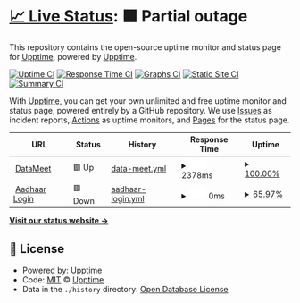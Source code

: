 # [📈 Live Status](https://upptime.github.io/upptime): <!--live status--> **🟧 Partial outage**

This repository contains the open-source uptime monitor and status page for [Upptime](https://upptime.js.org), powered by [Upptime](https://github.com/upptime/upptime).

[![Uptime CI](https://github.com/koj-co/upptime/workflows/Uptime%20CI/badge.svg)](https://github.com/koj-co/upptime/actions?query=workflow%3A%22Uptime+CI%22)
[![Response Time CI](https://github.com/koj-co/upptime/workflows/Response%20Time%20CI/badge.svg)](https://github.com/koj-co/upptime/actions?query=workflow%3A%22Response+Time+CI%22)
[![Graphs CI](https://github.com/koj-co/upptime/workflows/Graphs%20CI/badge.svg)](https://github.com/koj-co/upptime/actions?query=workflow%3A%22Graphs+CI%22)
[![Static Site CI](https://github.com/koj-co/upptime/workflows/Static%20Site%20CI/badge.svg)](https://github.com/koj-co/upptime/actions?query=workflow%3A%22Static+Site+CI%22)
[![Summary CI](https://github.com/koj-co/upptime/workflows/Summary%20CI/badge.svg)](https://github.com/koj-co/upptime/actions?query=workflow%3A%22Summary+CI%22)

With [Upptime](https://upptime.js.org), you can get your own unlimited and free uptime monitor and status page, powered entirely by a GitHub repository. We use [Issues](https://github.com/upptime/upptime/issues) as incident reports, [Actions](https://github.com/upptime/upptime/actions) as uptime monitors, and [Pages](https://upptime.github.io/upptime) for the status page.

<!--start: status pages-->
<!-- This summary is generated by Upptime (https://github.com/upptime/upptime) -->
<!-- Do not edit this manually, your changes will be overwritten -->
<!-- prettier-ignore -->
| URL | Status | History | Response Time | Uptime |
| --- | ------ | ------- | ------------- | ------ |
| <img alt="" src="https://favicons.githubusercontent.com/datameet.org" height="13"> [DataMeet](http://datameet.org/) | 🟩 Up | [data-meet.yml](https://github.com/datameet/upptime/commits/master/history/data-meet.yml) | <details><summary><img alt="Response time graph" src="./graphs/data-meet/response-time-week.png" height="20"> 2378ms</summary><br><a href="https://upptime.github.io/upptime/history/data-meet"><img alt="Response time 2378" src="https://img.shields.io/endpoint?url=https%3A%2F%2Fraw.githubusercontent.com%2Fdatameet%2Fupptime%2Fmaster%2Fapi%2Fdata-meet%2Fresponse-time.json"></a><br><a href="https://upptime.github.io/upptime/history/data-meet"><img alt="24-hour response time 2378" src="https://img.shields.io/endpoint?url=https%3A%2F%2Fraw.githubusercontent.com%2Fdatameet%2Fupptime%2Fmaster%2Fapi%2Fdata-meet%2Fresponse-time-day.json"></a><br><a href="https://upptime.github.io/upptime/history/data-meet"><img alt="7-day response time 2378" src="https://img.shields.io/endpoint?url=https%3A%2F%2Fraw.githubusercontent.com%2Fdatameet%2Fupptime%2Fmaster%2Fapi%2Fdata-meet%2Fresponse-time-week.json"></a><br><a href="https://upptime.github.io/upptime/history/data-meet"><img alt="30-day response time 2378" src="https://img.shields.io/endpoint?url=https%3A%2F%2Fraw.githubusercontent.com%2Fdatameet%2Fupptime%2Fmaster%2Fapi%2Fdata-meet%2Fresponse-time-month.json"></a><br><a href="https://upptime.github.io/upptime/history/data-meet"><img alt="1-year response time 2378" src="https://img.shields.io/endpoint?url=https%3A%2F%2Fraw.githubusercontent.com%2Fdatameet%2Fupptime%2Fmaster%2Fapi%2Fdata-meet%2Fresponse-time-year.json"></a></details> | <details><summary><a href="https://upptime.github.io/upptime/history/data-meet">100.00%</a></summary><a href="https://upptime.github.io/upptime/history/data-meet"><img alt="All-time uptime 100.00%" src="https://img.shields.io/endpoint?url=https%3A%2F%2Fraw.githubusercontent.com%2Fdatameet%2Fupptime%2Fmaster%2Fapi%2Fdata-meet%2Fuptime.json"></a><br><a href="https://upptime.github.io/upptime/history/data-meet"><img alt="24-hour uptime 100.00%" src="https://img.shields.io/endpoint?url=https%3A%2F%2Fraw.githubusercontent.com%2Fdatameet%2Fupptime%2Fmaster%2Fapi%2Fdata-meet%2Fuptime-day.json"></a><br><a href="https://upptime.github.io/upptime/history/data-meet"><img alt="7-day uptime 100.00%" src="https://img.shields.io/endpoint?url=https%3A%2F%2Fraw.githubusercontent.com%2Fdatameet%2Fupptime%2Fmaster%2Fapi%2Fdata-meet%2Fuptime-week.json"></a><br><a href="https://upptime.github.io/upptime/history/data-meet"><img alt="30-day uptime 100.00%" src="https://img.shields.io/endpoint?url=https%3A%2F%2Fraw.githubusercontent.com%2Fdatameet%2Fupptime%2Fmaster%2Fapi%2Fdata-meet%2Fuptime-month.json"></a><br><a href="https://upptime.github.io/upptime/history/data-meet"><img alt="1-year uptime 100.00%" src="https://img.shields.io/endpoint?url=https%3A%2F%2Fraw.githubusercontent.com%2Fdatameet%2Fupptime%2Fmaster%2Fapi%2Fdata-meet%2Fuptime-year.json"></a></details>
| <img alt="" src="https://favicons.githubusercontent.com/ssup.uidai.gov.in" height="13"> [Aadhaar Login](https://ssup.uidai.gov.in/ssup/login.html) | 🟥 Down | [aadhaar-login.yml](https://github.com/datameet/upptime/commits/master/history/aadhaar-login.yml) | <details><summary><img alt="Response time graph" src="./graphs/aadhaar-login/response-time-week.png" height="20"> 0ms</summary><br><a href="https://upptime.github.io/upptime/history/aadhaar-login"><img alt="Response time 0" src="https://img.shields.io/endpoint?url=https%3A%2F%2Fraw.githubusercontent.com%2Fdatameet%2Fupptime%2Fmaster%2Fapi%2Faadhaar-login%2Fresponse-time.json"></a><br><a href="https://upptime.github.io/upptime/history/aadhaar-login"><img alt="24-hour response time 0" src="https://img.shields.io/endpoint?url=https%3A%2F%2Fraw.githubusercontent.com%2Fdatameet%2Fupptime%2Fmaster%2Fapi%2Faadhaar-login%2Fresponse-time-day.json"></a><br><a href="https://upptime.github.io/upptime/history/aadhaar-login"><img alt="7-day response time 0" src="https://img.shields.io/endpoint?url=https%3A%2F%2Fraw.githubusercontent.com%2Fdatameet%2Fupptime%2Fmaster%2Fapi%2Faadhaar-login%2Fresponse-time-week.json"></a><br><a href="https://upptime.github.io/upptime/history/aadhaar-login"><img alt="30-day response time 0" src="https://img.shields.io/endpoint?url=https%3A%2F%2Fraw.githubusercontent.com%2Fdatameet%2Fupptime%2Fmaster%2Fapi%2Faadhaar-login%2Fresponse-time-month.json"></a><br><a href="https://upptime.github.io/upptime/history/aadhaar-login"><img alt="1-year response time 0" src="https://img.shields.io/endpoint?url=https%3A%2F%2Fraw.githubusercontent.com%2Fdatameet%2Fupptime%2Fmaster%2Fapi%2Faadhaar-login%2Fresponse-time-year.json"></a></details> | <details><summary><a href="https://upptime.github.io/upptime/history/aadhaar-login">65.97%</a></summary><a href="https://upptime.github.io/upptime/history/aadhaar-login"><img alt="All-time uptime 65.97%" src="https://img.shields.io/endpoint?url=https%3A%2F%2Fraw.githubusercontent.com%2Fdatameet%2Fupptime%2Fmaster%2Fapi%2Faadhaar-login%2Fuptime.json"></a><br><a href="https://upptime.github.io/upptime/history/aadhaar-login"><img alt="24-hour uptime 65.97%" src="https://img.shields.io/endpoint?url=https%3A%2F%2Fraw.githubusercontent.com%2Fdatameet%2Fupptime%2Fmaster%2Fapi%2Faadhaar-login%2Fuptime-day.json"></a><br><a href="https://upptime.github.io/upptime/history/aadhaar-login"><img alt="7-day uptime 65.97%" src="https://img.shields.io/endpoint?url=https%3A%2F%2Fraw.githubusercontent.com%2Fdatameet%2Fupptime%2Fmaster%2Fapi%2Faadhaar-login%2Fuptime-week.json"></a><br><a href="https://upptime.github.io/upptime/history/aadhaar-login"><img alt="30-day uptime 65.97%" src="https://img.shields.io/endpoint?url=https%3A%2F%2Fraw.githubusercontent.com%2Fdatameet%2Fupptime%2Fmaster%2Fapi%2Faadhaar-login%2Fuptime-month.json"></a><br><a href="https://upptime.github.io/upptime/history/aadhaar-login"><img alt="1-year uptime 65.97%" src="https://img.shields.io/endpoint?url=https%3A%2F%2Fraw.githubusercontent.com%2Fdatameet%2Fupptime%2Fmaster%2Fapi%2Faadhaar-login%2Fuptime-year.json"></a></details>

<!--end: status pages-->

[**Visit our status website →**](https://upptime.github.io/upptime)

## 📄 License

- Powered by: [Upptime](https://github.com/upptime/upptime)
- Code: [MIT](./LICENSE) © [Upptime](https://upptime.js.org)
- Data in the `./history` directory: [Open Database License](https://opendatacommons.org/licenses/odbl/1-0/)

